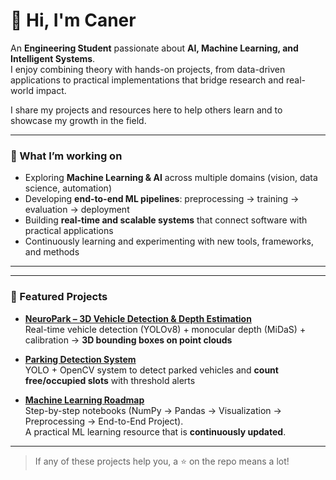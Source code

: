 # 👋 Hi, I'm Caner

An **Engineering Student** passionate about **AI, Machine Learning, and Intelligent Systems**.  
I enjoy combining theory with hands-on projects, from data-driven applications to practical implementations that bridge research and real-world impact.  

I share my projects and resources here to help others learn and to showcase my growth in the field.

---

### 🔭 What I’m working on
- Exploring **Machine Learning & AI** across multiple domains (vision, data science, automation)  
- Developing **end-to-end ML pipelines**: preprocessing → training → evaluation → deployment  
- Building **real-time and scalable systems** that connect software with practical applications  
- Continuously learning and experimenting with new tools, frameworks, and methods  

---


---

### 🌟 Featured Projects
- **[NeuroPark – 3D Vehicle Detection & Depth Estimation](https://github.com/Irahan2/NeuroPark-3D-Vehicle-Detection)**  
  Real-time vehicle detection (YOLOv8) + monocular depth (MiDaS) + calibration → **3D bounding boxes on point clouds**  

- **[Parking Detection System](https://github.com/Irahan2/Parking-Detection-System)**  
  YOLO + OpenCV system to detect parked vehicles and **count free/occupied slots** with threshold alerts  

- **[Machine Learning Roadmap](https://github.com/Irahan2/ml-roadmap)**  
  Step-by-step notebooks (NumPy → Pandas → Visualization → Preprocessing → End-to-End Project).  
  A practical ML learning resource that is **continuously updated**.  

--- 

> If any of these projects help you, a ⭐ on the repo means a lot!
